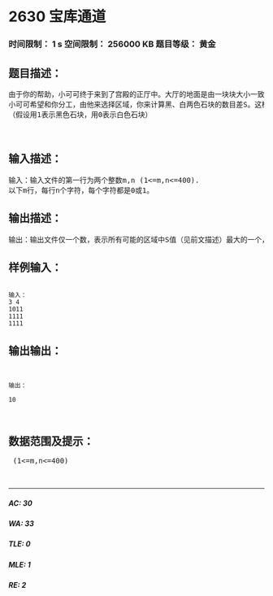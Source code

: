 # 2630 宝库通道   
### 时间限制： 1 s     空间限制： 256000 KB     题目等级： 黄金  
## 题目描述：  

<pre>
由于你的帮助，小可可终于来到了宫殿的正厅中。大厅的地面是由一块块大小一致的正方形石块组成的，这些石块分为黑、白两色，组成了一个m*n的矩形，在其中一个石块的下面就是通往藏宝库的通道。小可可不可能一个一个石块的尝试，因为有些石块安装了机关，一碰就会触发，整个宫殿也随之倒塌。根据藏宝图记载，通道在某一特定的区域中，这个区域是一个由数个石块组成的面积不为0的小矩形，它的四条边与大厅地面的边平行。如果对整个大厅地面任意划分矩形，那么在所有矩形中，这个区域的黑色石块数目减去白色石块数目所得的差是最大的。
小可可希望和你分工，由他来选择区域，你来计算黑、白两色石块的数目差S。这样就能快速而准确的确认通道所在的区域。藏宝图上说这个区域中的石块都没有安装机关，只要确定了区域，就一定能找到通道。宝藏就在眼前了，加油吧！
（假设用1表示黑色石块，用0表示白色石块）
  

</pre>
  
  
## 输入描述：  

<pre>
输入：输入文件的第一行为两个整数m,n (1<=m,n<=400).
以下m行，每行n个字符，每个字符都是0或1。
</pre>
  
  
## 输出描述：  

<pre>
输出：输出文件仅一个数，表示所有可能的区域中S值（见前文描述）最大的一个，输出这个值即可。
</pre>
  
  
## 样例输入：  

<pre><code>
输入：
3 4
1011
1111
1111
</code></pre>
  
  
## 输出输出：  

<pre><code>
 
输出：
 
10
  

</code></pre>
  
  
## 数据范围及提示：  

<pre>
 (1<=m,n<=400)
  

</pre>
  
  
***  

##### AC: 30  
##### WA: 33  
##### TLE: 0  
##### MLE: 1  
##### RE: 2  

